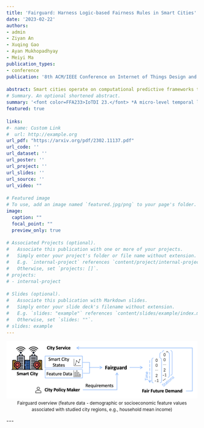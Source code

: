 ```yaml
---
title: 'Fairguard: Harness Logic-based Fairness Rules in Smart Cities'
date: '2023-02-22'
authors:
- admin
- Ziyan An
- Xuqing Gao
- Ayan Mukhopadhyay
- Meiyi Ma
publication_types: 
- conference
publication: '8th ACM/IEEE Conference on Internet of Things Design and Implementation'

abstract: Smart cities operate on computational predictive frameworks that collect, aggregate, and utilize data from large-scale sensor networks. However, these frameworks are prone to multiple sources of data and algorithmic bias, which often lead to unfair prediction results. In this work, we first demonstrate that bias persists at a micro-level both temporally and spatially by studying real city data from Chattanooga, TN. To alleviate the issue of such bias, we introduce Fairguard, a micro-level temporal logic-based approach for fair smart city policy adjustment and generation in complex temporal-spatial domains. The Fairguard framework consists of two phases. First, we develop a static generator that is able to reduce data bias based on temporal logic conditions by minimizing correlations between selected attributes. Then, to ensure fairness in predictive algorithms, we design a dynamic component to regulate prediction results and generate future fair predictions by harnessing logic rules. Evaluations show that logic-enabled static Fairguard can effectively reduce the biased correlations while dynamic Fairguard can guarantee fairness on protected groups at run-time with minimal impact on overall performance.
# Summary. An optional shortened abstract.
summary: '<font color=FFA233>IoTDI 23.</font> *A micro-level temporal logic-based approach for fair smart city policy adjustment and generation in complex temporal-spatial domains*'
featured: true

links:
#- name: Custom Link
#  url: http://example.org
url_pdf: "https://arxiv.org/pdf/2302.11137.pdf"
url_code: ''
url_dataset: ''
url_poster: ''
url_project: ''
url_slides: ''
url_source: ''
url_video: ""

# Featured image
# To use, add an image named `featured.jpg/png` to your page's folder. 
image:
  caption: ""
  focal_point: ""
  preview_only: true

# Associated Projects (optional).
#   Associate this publication with one or more of your projects.
#   Simply enter your project's folder or file name without extension.
#   E.g. `internal-project` references `content/project/internal-project/index.md`.
#   Otherwise, set `projects: []`.
# projects:
# - internal-project

# Slides (optional).
#   Associate this publication with Markdown slides.
#   Simply enter your slide deck's filename without extension.
#   E.g. `slides: "example"` references `content/slides/example/index.md`.
#   Otherwise, set `slides: ""`.
# slides: example
---
```


<center>

![MKCT_workflow](featured.png)
<small>Fairguard overview (feature data - demographic or socioeconomic feature values
associated with studied city regions, e.g., household mean income)</small>

</center>
---
